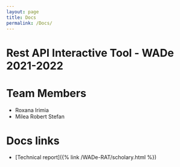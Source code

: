 ```yaml
---
layout: page
title: Docs
permalink: /Docs/
---
```


# Rest API Interactive Tool - WADe 2021-2022

# Team Members
- Roxana Irimia
- Milea Robert Stefan

# Docs links
- [Technical report]({% link /WADe-RAT/scholary.html %})


